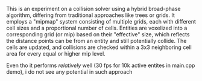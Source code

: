This is an experiment on a collision solver using a hybrid broad-phase algorithm, differing from traditional approaches like trees or grids. It employs a "mipmap" system consisting of multiple grids, each with different cell sizes and a proportional number of cells. Entities are voxelized into a corresponding grid (or mip) based on their "effective" size, which reflects the distance points can be from an entity and still potentially collide. The cells are updated, and collisions are checked within a 3x3 neighboring cell area for every equal or higher mip level.

Even tho it performs *relatively* well (30 fps for 10k active entites in main.cpp demo), i do not see any potential in such approach